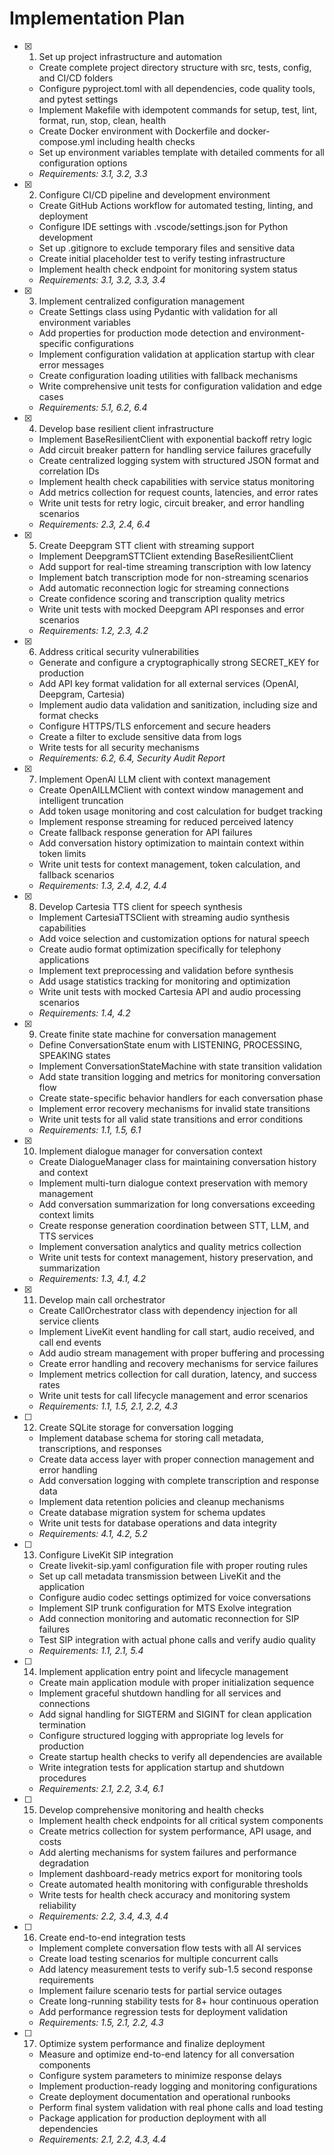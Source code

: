 # Implementation Plan

- [x] 1. Set up project infrastructure and automation
  - Create complete project directory structure with src, tests, config, and CI/CD folders
  - Configure pyproject.toml with all dependencies, code quality tools, and pytest settings
  - Implement Makefile with idempotent commands for setup, test, lint, format, run, stop, clean, health
  - Create Docker environment with Dockerfile and docker-compose.yml including health checks
  - Set up environment variables template with detailed comments for all configuration options
  - _Requirements: 3.1, 3.2, 3.3_

- [x] 2. Configure CI/CD pipeline and development environment
  - Create GitHub Actions workflow for automated testing, linting, and deployment
  - Configure IDE settings with .vscode/settings.json for Python development
  - Set up .gitignore to exclude temporary files and sensitive data
  - Create initial placeholder test to verify testing infrastructure
  - Implement health check endpoint for monitoring system status
  - _Requirements: 3.1, 3.2, 3.3, 3.4_

- [x] 3. Implement centralized configuration management
  - Create Settings class using Pydantic with validation for all environment variables
  - Add properties for production mode detection and environment-specific configurations
  - Implement configuration validation at application startup with clear error messages
  - Create configuration loading utilities with fallback mechanisms
  - Write comprehensive unit tests for configuration validation and edge cases
  - _Requirements: 5.1, 6.2, 6.4_

- [x] 4. Develop base resilient client infrastructure
  - Implement BaseResilientClient with exponential backoff retry logic
  - Add circuit breaker pattern for handling service failures gracefully
  - Create centralized logging system with structured JSON format and correlation IDs
  - Implement health check capabilities with service status monitoring
  - Add metrics collection for request counts, latencies, and error rates
  - Write unit tests for retry logic, circuit breaker, and error handling scenarios
  - _Requirements: 2.3, 2.4, 6.4_

- [x] 5. Create Deepgram STT client with streaming support
  - Implement DeepgramSTTClient extending BaseResilientClient
  - Add support for real-time streaming transcription with low latency
  - Implement batch transcription mode for non-streaming scenarios
  - Add automatic reconnection logic for streaming connections
  - Create confidence scoring and transcription quality metrics
  - Write unit tests with mocked Deepgram API responses and error scenarios
  - _Requirements: 1.2, 2.3, 4.2_

- [x] 6. Address critical security vulnerabilities
  - Generate and configure a cryptographically strong SECRET_KEY for production
  - Add API key format validation for all external services (OpenAI, Deepgram, Cartesia)
  - Implement audio data validation and sanitization, including size and format checks
  - Configure HTTPS/TLS enforcement and secure headers
  - Create a filter to exclude sensitive data from logs
  - Write tests for all security mechanisms
  - _Requirements: 6.2, 6.4, Security Audit Report_

- [x] 7. Implement OpenAI LLM client with context management
  - Create OpenAILLMClient with context window management and intelligent truncation
  - Add token usage monitoring and cost calculation for budget tracking
  - Implement response streaming for reduced perceived latency
  - Create fallback response generation for API failures
  - Add conversation history optimization to maintain context within token limits
  - Write unit tests for context management, token calculation, and fallback scenarios
  - _Requirements: 1.3, 2.4, 4.2, 4.4_

- [x] 8. Develop Cartesia TTS client for speech synthesis
  - Implement CartesiaTTSClient with streaming audio synthesis capabilities
  - Add voice selection and customization options for natural speech
  - Create audio format optimization specifically for telephony applications
  - Implement text preprocessing and validation before synthesis
  - Add usage statistics tracking for monitoring and optimization
  - Write unit tests with mocked Cartesia API and audio processing scenarios
  - _Requirements: 1.4, 4.2_

- [x] 9. Create finite state machine for conversation management
  - Define ConversationState enum with LISTENING, PROCESSING, SPEAKING states
  - Implement ConversationStateMachine with state transition validation
  - Add state transition logging and metrics for monitoring conversation flow
  - Create state-specific behavior handlers for each conversation phase
  - Implement error recovery mechanisms for invalid state transitions
  - Write unit tests for all valid state transitions and error conditions
  - _Requirements: 1.1, 1.5, 6.1_

- [x] 10. Implement dialogue manager for conversation context
  - Create DialogueManager class for maintaining conversation history and context
  - Implement multi-turn dialogue context preservation with memory management
  - Add conversation summarization for long conversations exceeding context limits
  - Create response generation coordination between STT, LLM, and TTS services
  - Implement conversation analytics and quality metrics collection
  - Write unit tests for context management, history preservation, and summarization
  - _Requirements: 1.3, 4.1, 4.2_

- [x] 11. Develop main call orchestrator
  - Create CallOrchestrator class with dependency injection for all service clients
  - Implement LiveKit event handling for call start, audio received, and call end events
  - Add audio stream management with proper buffering and processing
  - Create error handling and recovery mechanisms for service failures
  - Implement metrics collection for call duration, latency, and success rates
  - Write unit tests for call lifecycle management and error scenarios
  - _Requirements: 1.1, 1.5, 2.1, 2.2, 4.3_

- [ ] 12. Create SQLite storage for conversation logging
  - Implement database schema for storing call metadata, transcriptions, and responses
  - Create data access layer with proper connection management and error handling
  - Add conversation logging with complete transcription and response data
  - Implement data retention policies and cleanup mechanisms
  - Create database migration system for schema updates
  - Write unit tests for database operations and data integrity
  - _Requirements: 4.1, 4.2, 5.2_

- [ ] 13. Configure LiveKit SIP integration
  - Create livekit-sip.yaml configuration file with proper routing rules
  - Set up call metadata transmission between LiveKit and the application
  - Configure audio codec settings optimized for voice conversations
  - Implement SIP trunk configuration for MTS Exolve integration
  - Add connection monitoring and automatic reconnection for SIP failures
  - Test SIP integration with actual phone calls and verify audio quality
  - _Requirements: 1.1, 2.1, 5.4_

- [ ] 14. Implement application entry point and lifecycle management
  - Create main application module with proper initialization sequence
  - Implement graceful shutdown handling for all services and connections
  - Add signal handling for SIGTERM and SIGINT for clean application termination
  - Configure structured logging with appropriate log levels for production
  - Create startup health checks to verify all dependencies are available
  - Write integration tests for application startup and shutdown procedures
  - _Requirements: 2.1, 2.2, 3.4, 6.1_

- [ ] 15. Develop comprehensive monitoring and health checks
  - Implement health check endpoints for all critical system components
  - Create metrics collection for system performance, API usage, and costs
  - Add alerting mechanisms for system failures and performance degradation
  - Implement dashboard-ready metrics export for monitoring tools
  - Create automated health monitoring with configurable thresholds
  - Write tests for health check accuracy and monitoring system reliability
  - _Requirements: 2.2, 3.4, 4.3, 4.4_

- [ ] 16. Create end-to-end integration tests
  - Implement complete conversation flow tests with all AI services
  - Create load testing scenarios for multiple concurrent calls
  - Add latency measurement tests to verify sub-1.5 second response requirements
  - Implement failure scenario tests for partial service outages
  - Create long-running stability tests for 8+ hour continuous operation
  - Add performance regression tests for deployment validation
  - _Requirements: 1.5, 2.1, 2.2, 4.3_

- [ ] 17. Optimize system performance and finalize deployment
  - Measure and optimize end-to-end latency for all conversation components
  - Configure system parameters to minimize response delays
  - Implement production-ready logging and monitoring configurations
  - Create deployment documentation and operational runbooks
  - Perform final system validation with real phone calls and load testing
  - Package application for production deployment with all dependencies
  - _Requirements: 2.1, 2.2, 4.3, 4.4_